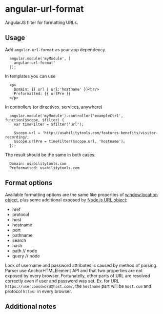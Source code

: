 angular-url-format
===================

AngularJS filter for formatting URLs.

## Usage ##
Add `angular-url-format` as your app dependency.

```
  angular.module('myModule', [
    angular-url-format'
  ]);
```

In templates you can use
```
  <p>
    Domain: {{ url | url:'hostname' }}<br/>
    Preformatted: {{ urlPre }}
  </p>
```

In controllers (or directives, services, anywhere)
```
  angular.module('myModule').controller('exampleCtrl', function($scope, $filter) {
    var timeFilter = $filter('url');
    
    $scope.url = 'http://usabilitytools.com/features-benefits/visitor-recording/;
    $scope.urlPre = timeFilter($scope.url, 'hostname');
  });
```

The result should be the same in both cases:
```
  Domain: usabilitytools.com
  Preformatted: usabilitytools.com
```

## Format options ##
Available formatting options are the same like properties of [window.location object](https://developer.mozilla.org/en-US/docs/Web/API/Location "Location API Reference on Mozilla Developer Network"), plus some additional exposed by [Node.js URL object](http://nodejs.org/api/url.html "URL module documentation on nodejs.com"):
 * href
 * protocol
 * host
 * hostname
 * port
 * pathname
 * search
 * hash 
 * path // node
 * query // node

Lack of username and password attributes is caused by method of parsing. Parser use AnchorHTMLElement API and that two properties are not exposed by every browser. Fortunatelly, other parts of URL are resolved correctly even if user and password was set. Ex. for URL `https://user:password@host.com/`, the `hostname` part will be `host.com` and protocol `https:` in every browser.

## Additional notes ##
